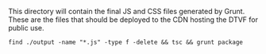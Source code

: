 This directory will contain the final JS and CSS files generated by Grunt. These are the files that should be deployed to the CDN hosting the DTVF for public use.

`find ./output -name "*.js" -type f -delete && tsc && grunt package`
